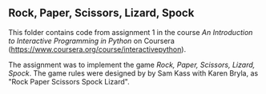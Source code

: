 ## Rock, Paper, Scissors, Lizard, Spock

This folder contains code from assignment 1 in the course *An Introduction to Interactive Programming in Python* on Coursera (https://www.coursera.org/course/interactivepython).

The assignment was to implement the game *Rock, Paper, Scissors, Lizard, Spock*. The game rules were designed by  by Sam Kass with Karen Bryla, as "Rock Paper Scissors Spock Lizard".
